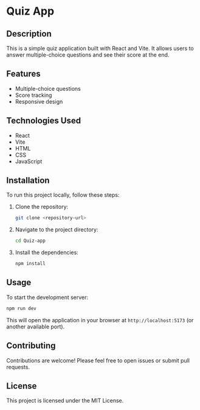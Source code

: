 # Quiz App

## Description

This is a simple quiz application built with React and Vite. It allows users to answer multiple-choice questions and see their score at the end.

## Features

- Multiple-choice questions
- Score tracking
- Responsive design

## Technologies Used

- React
- Vite
- HTML
- CSS
- JavaScript

## Installation

To run this project locally, follow these steps:

1. Clone the repository:

   ```bash
   git clone <repository-url>
   ```

2. Navigate to the project directory:

   ```bash
   cd Quiz-app
   ```

3. Install the dependencies:

   ```bash
   npm install
   ```

## Usage

To start the development server:

```bash
npm run dev
```

This will open the application in your browser at `http://localhost:5173` (or another available port).

## Contributing

Contributions are welcome! Please feel free to open issues or submit pull requests.

## License

This project is licensed under the MIT License.


